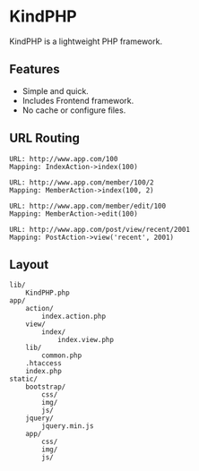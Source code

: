 
KindPHP
=================================================

KindPHP is a lightweight PHP framework.

## Features

* Simple and quick.
* Includes Frontend framework.
* No cache or configure files.

## URL Routing

	URL: http://www.app.com/100
	Mapping: IndexAction->index(100)

	URL: http://www.app.com/member/100/2
	Mapping: MemberAction->index(100, 2)

	URL: http://www.app.com/member/edit/100
	Mapping: MemberAction->edit(100)

	URL: http://www.app.com/post/view/recent/2001
	Mapping: PostAction->view('recent', 2001)

## Layout

	lib/
		KindPHP.php
	app/
		action/
			index.action.php
		view/
			index/
				index.view.php
		lib/
			common.php
		.htaccess
		index.php
	static/
		bootstrap/
			css/
			img/
			js/
		jquery/
			jquery.min.js
		app/
			css/
			img/
			js/
